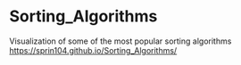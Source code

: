 # Sorting_Algorithms
Visualization of some of the most popular sorting algorithms 
https://sprin104.github.io/Sorting_Algorithms/
